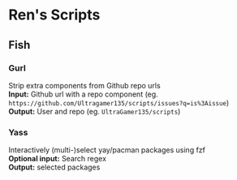 # Ren's Scripts
## Fish
### Gurl
Strip extra components from Github repo urls \
**Input:** Github url with a repo component (eg. `https://github.com/Ultragamer135/scripts/issues?q=is%3Aissue`) \
**Output:** User and repo (eg. `UltraGamer135/scripts`)
### Yass
Interactively (multi-)select yay/pacman packages using fzf \
**Optional input:** Search regex \
**Output:** selected packages
